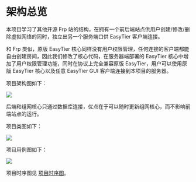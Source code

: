 # 架构总览

本项目学习了其他开源 Frp 站的结构，在拥有一个前后端站点供用户创建/修改/删除虚拟网络的同时，独立出另一个服务端口供 EasyTier 客户端连接。

和 Frp 类似，原版 EasyTier 核心同样没有用户权限管理，任何连接的客户端都能自由创建房间，因此我们修改了核心代码，在服务器端部署的 EasyTier 核心中增加了用户权限管理功能，同时在协议上完全兼容原版 EasyTier，用户可以使用原版 EasyTier 核心以及任意 EasyTier GUI 客户端连接到本项目的服务器。

项目架构图如下：

![](/assets/architecture-overview/架构图.png)

后端和组网核心只通过数据库连接，优点在于可以随时更新组网核心，而不影响前端站点的运行。

项目类图如下：

![](/assets/architecture-overview/类图.png)

项目用例图如下：

![](/assets/architecture-overview/用例图.png)

项目时序图见 [项目时序图](./sequence-diagram)。